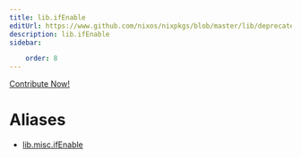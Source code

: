 ```yaml
---
title: lib.ifEnable
editUrl: https://www.github.com/nixos/nixpkgs/blob/master/lib/deprecated.nix#L47C14
description: lib.ifEnable
sidebar:

    order: 8
---
```


<a href="https://www.github.com/nixos/nixpkgs/blob/master/lib/deprecated.nix#L47C14">Contribute Now!</a>


# Aliases

- [lib.misc.ifEnable](/nix-doc-comments/reference/lib/misc/lib-misc-ifEnable)


